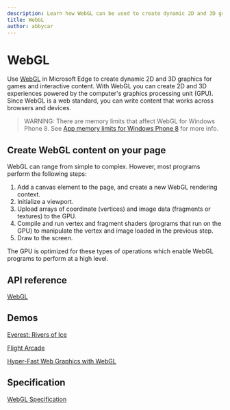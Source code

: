 ```yaml
---
description: Learn how WebGL can be used to create dynamic 2D and 3D graphics for games and interactive content that harness the power of modern GPUs.
title: WebGL
author: abbycar
---
```


# WebGL


Use [WebGL](https://www.khronos.org/registry/webgl/specs/latest/1.0/) in Microsoft Edge to create dynamic 2D and 3D graphics for games and interactive content. With WebGL you can create 2D and 3D experiences powered by the computer's graphics processing unit (GPU). Since WebGL is a web standard, you can write content that works across browsers and devices.


> WARNING: There are memory limits that affect WebGL for Windows Phone 8. See [App memory limits for Windows Phone 8](http://go.microsoft.com/fwlink/p/?LinkID=511858) for more info.

## Create WebGL content on your page

WebGL can range from simple to complex. However, most programs perform the following steps:

1.  Add a canvas element to the page, and create a new WebGL rendering context.
2.  Initialize a viewport.
3.  Upload arrays of coordinate (vertices) and image data (fragments or textures) to the GPU.
4.  Compile and run vertex and fragment shaders (programs that run on the GPU) to manipulate the vertex and image loaded in the previous step.
5.  Draw to the screen.

The GPU is optimized for these types of operations which enable WebGL programs to perform at a high level.



## API reference

[WebGL](https://msdn.microsoft.com/library/dn302469(v=vs.85).aspx)

## Demos

[Everest: Rivers of Ice](http://explore.glacierworks.org/#everest/explore)

[Flight Arcade](http://www.flightarcade.com/)

[Hyper-Fast Web Graphics with WebGL](http://go.microsoft.com/fwlink/p/?LinkID=301886)

## Specification

[WebGL Specification](https://www.khronos.org/registry/webgl/specs/latest/1.0/)
